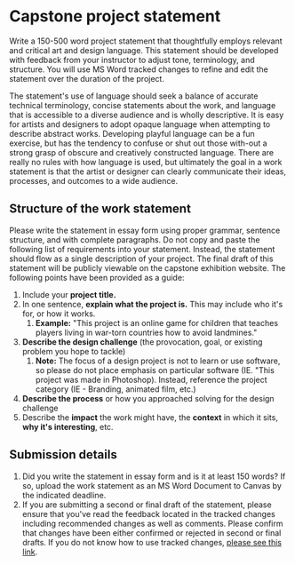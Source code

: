 # Capstone project statement

Write a 150-500 word project statement that thoughtfully employs relevant and critical art and design language. This statement should be developed with feedback from your instructor to adjust tone, terminology, and structure. You will use MS Word tracked changes to refine and edit the statement over the duration of the project.

The statement's use of language should seek a balance of accurate technical terminology, concise statements about the work, and language that is accessible to a diverse audience and is wholly descriptive. It is easy for artists and designers to adopt opaque language when attempting to describe abstract works. Developing playful language can be a fun exercise, but has the tendency to confuse or shut out those with-out a strong grasp of obscure and creatively constructed language. There are really no rules with how language is used, but ultimately the goal in a work statement is that the artist or designer can clearly communicate their ideas, processes, and outcomes to a wide audience. 

## Structure of the work statement

Please write the statement in essay form using proper grammar, sentence structure, and with complete paragraphs. Do not copy and paste the following list of requirements into your statement. Instead, the statement should flow as a single description of your project. The final draft of this statement will be publicly viewable on the capstone exhibition website. The following points have been provided as a guide:

1. Include your **project title.**
2. In one sentence, **explain what the project is.** This may include who it's for, or how it works.
   1. **Example:** "This project is an online game for children that teaches players living in war-torn countries how to avoid landmines."
3. **Describe the design challenge** \(the provocation, goal, or existing problem you hope to tackle\)
   1. **Note:** The focus of a design project is not to learn or use software, so please do not place emphasis on particular software \(IE. "This project was made in Photoshop\). Instead, reference the project category \(IE - Branding, animated film, etc.\)
4. **Describe the process** or how you approached solving for the design challenge
5. Describe the **impact** the work might have, the **context** in which it sits, **why it's interesting**, etc.

## Submission details

1. Did you write the statement in essay form and is it at least 150 words? If so, upload the work statement as an MS Word Document to Canvas by the indicated deadline.
2. If you are submitting a second or final draft of the statement, please ensure that you've read the feedback located in the tracked changes including recommended changes as well as comments. Please confirm that changes have been either confirmed or rejected in second or final drafts. If you do not know how to use tracked changes, [please see this link](https://support.office.com/en-us/article/track-changes-in-word-197ba630-0f5f-4a8e-9a77-3712475e806a).



